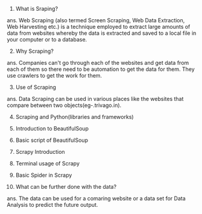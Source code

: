 1. What is Sraping?

ans. Web Scraping (also termed Screen Scraping, Web Data Extraction, Web Harvesting etc.) is a technique employed to extract large amounts      of data from websites whereby the data is extracted and saved to a local file in your computer or to a database.

2. Why Scraping?

ans. Companies can't go through each of the websites and get data from each of them so there need to be automation to get the data for          them. They use crawlers to get the work for them. 

3. Use of Scraping

ans. Data Scraping can be used in various places like the websites that compare between two objects(eg-.trivago.in). 

4. Scraping and Python(libraries and frameworks)


5. Introduction to BeautifulSoup

6. Basic script of BeautifulSoup

7. Scrapy Introduction

8. Terminal usage of Scrapy

9. Basic Spider in Scrapy

10. What can be further done with the data?

ans. The data can be used for a comaring website or a data set for Data Analysis to predict the future output.

